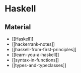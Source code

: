 # Haskell

## Material

- [[Haskell]]
- [[hackerrank-notes]]
- [[haskell-from-first-principles]]
- [[learn-you-a-haskell]]
- [[syntax-in-functions]]
- [[types-and-typeclasses]]
